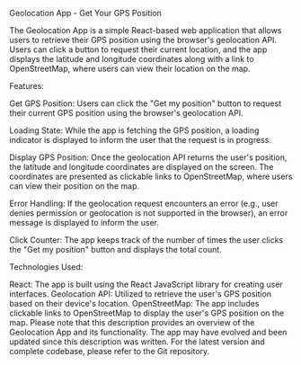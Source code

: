 Geolocation App - Get Your GPS Position

The Geolocation App is a simple React-based web application that allows users to retrieve their GPS position using the browser's geolocation API. Users can click a button to request their current location, and the app displays the latitude and longitude coordinates along with a link to OpenStreetMap, where users can view their location on the map.

Features:

Get GPS Position: Users can click the "Get my position" button to request their current GPS position using the browser's geolocation API.

Loading State: While the app is fetching the GPS position, a loading indicator is displayed to inform the user that the request is in progress.

Display GPS Position: Once the geolocation API returns the user's position, the latitude and longitude coordinates are displayed on the screen. The coordinates are presented as clickable links to OpenStreetMap, where users can view their position on the map.

Error Handling: If the geolocation request encounters an error (e.g., user denies permission or geolocation is not supported in the browser), an error message is displayed to inform the user.

Click Counter: The app keeps track of the number of times the user clicks the "Get my position" button and displays the total count.

Technologies Used:

React: The app is built using the React JavaScript library for creating user interfaces.
Geolocation API: Utilized to retrieve the user's GPS position based on their device's location.
OpenStreetMap: The app includes clickable links to OpenStreetMap to display the user's GPS position on the map.
Please note that this description provides an overview of the Geolocation App and its functionality. The app may have evolved and been updated since this description was written. For the latest version and complete codebase, please refer to the Git repository.

